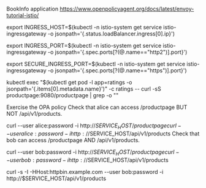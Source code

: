 
BookInfo application
https://www.openpolicyagent.org/docs/latest/envoy-tutorial-istio/

export INGRESS_HOST=$(kubectl -n istio-system get service istio-ingressgateway -o jsonpath='{.status.loadBalancer.ingress[0].ip}')

export INGRESS_PORT=$(kubectl -n istio-system get service istio-ingressgateway -o jsonpath='{.spec.ports[?(@.name=="http2")].port}')

export SECURE_INGRESS_PORT=$(kubectl -n istio-system get service istio-ingressgateway -o jsonpath='{.spec.ports[?(@.name=="https")].port}')


kubectl exec "$(kubectl get pod -l app=ratings -o jsonpath='{.items[0].metadata.name}')" -c ratings -- curl -sS productpage:9080/productpage | grep -o "<title>.*</title>"



Exercise the OPA policy
Check that alice can access /productpage BUT NOT /api/v1/products.

curl --user alice:password -i http://$SERVICE_HOST/productpage
curl --user alice:password -i http://$SERVICE_HOST/api/v1/products
Check that bob can access /productpage AND /api/v1/products.

curl --user bob:password -i http://$SERVICE_HOST/productpage
curl --user bob:password -i http://$SERVICE_HOST/api/v1/products

curl -s -I -HHost:httpbin.example.com --user bob:password -i http://$SERVICE_HOST/api/v1/products